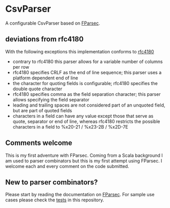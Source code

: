 # CsvParser
A configurable CsvParser based on [FParsec](http://www.quanttec.com/fparsec/).

## deviations from rfc4180
With the following exceptions this implementation conforms to [rfc4180](https://tools.ietf.org/html/rfc4180)

* contrary to rfc4180 this parser allows for a variable number of columns per row
* rfc4180 specifies CRLF as the end of line sequence; this parser uses a platform dependent end of line
* the character for quoting fields is configurable; rfc4180 specifies the double quote character
* rfc4180 specifies comma as the field separation character; this parser allows specifying the field separator
* leading and trailing spaces are not considered part of an unquoted field, but are part of quoted fields
* characters in a field can have any value except those that serve as quote, separator or end of line, whereas rfc4180 restricts the possible characters in a field to %x20-21 / %x23-2B / %x2D-7E

## Comments welcome
This is my first adventure with FParsec. Coming from a Scala background I am used to parser combinators but this is my first attempt using FParsec. I welcome each and every comment on the code submitted.

## New to parser combinators?
Please start by reading the documentation on [FParsec](http://www.quanttec.com/fparsec/). For sample use cases please check the [tests](https://github.com/jwluiten/CsvParser/blob/master/Csv.test/Tests.fs) in this repository.
